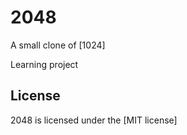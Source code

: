 # 2048
A small clone of [1024]

Learning project

## License
2048 is licensed under the [MIT license]
